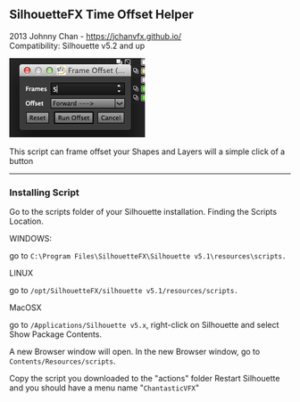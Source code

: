 
## SilhouetteFX Time Offset Helper


2013 Johnny Chan - https://jchanvfx.github.io/  <br />
Compatibility: Silhouette v5.2 and up

![screencap01](https://raw.githubusercontent.com/jchanvfx/SfxTimeOffsetHelper/master/timeOffset_thumb01.png)

This script can frame offset your Shapes and Layers will a simple click of a button

---

### Installing Script

Go to the scripts folder of your Silhouette installation.
Finding the Scripts Location.

WINDOWS:

go to `C:\Program Files\SilhouetteFX\Silhouette v5.1\resources\scripts.`

LINUX

go to `/opt/SilhouetteFX/silhouette v5.1/resources/scripts.`

MacOSX

go to `/Applications/Silhouette v5.x`, right-click on Silhouette and select Show Package Contents.

A new Browser window will open.
In the new Browser window, go to `Contents/Resources/scripts`.

Copy the script you downloaded to the "actions" folder
Restart Silhouette and you should have a menu name "`ChantasticVFX`"
